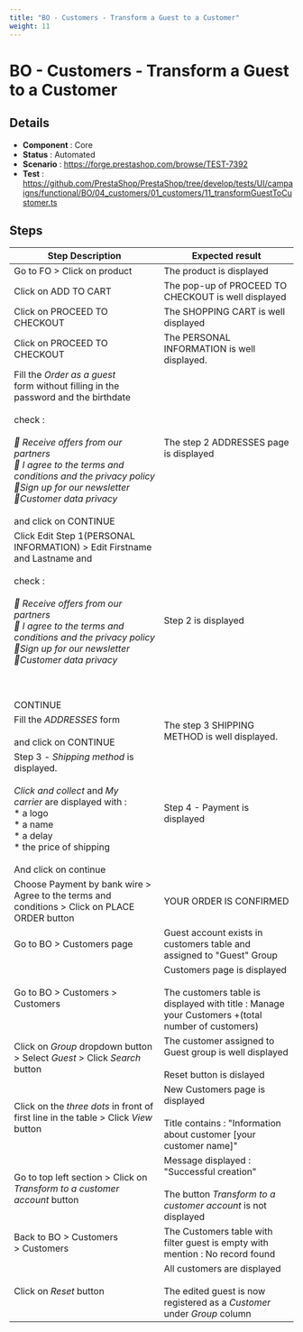 ```yaml
---
title: "BO - Customers - Transform a Guest to a Customer"
weight: 11
---
```


# BO - Customers - Transform a Guest to a Customer
## Details
* **Component** : Core
* **Status** : Automated
* **Scenario** : https://forge.prestashop.com/browse/TEST-7392
* **Test** : https://github.com/PrestaShop/PrestaShop/tree/develop/tests/UI/campaigns/functional/BO/04_customers/01_customers/11_transformGuestToCustomer.ts

## Steps
| Step Description | Expected result |
| ----- | ----- |
| Go to FO > Click on product | The product is displayed |
| Click on ADD TO CART | The pop-up of PROCEED TO CHECKOUT is well displayed |
| Click on PROCEED TO CHECKOUT | The SHOPPING CART is well displayed |
| Click on PROCEED TO CHECKOUT | The PERSONAL INFORMATION is well displayed. |
| Fill the *Order as a guest* form without filling in the password and the birthdate<br><br>check :<br><br>_ Receive offers from our partners_<br>_ I agree to the terms and conditions and the privacy policy_<br>_Sign up for our newsletter_<br>_Customer data privacy_<br><br>and click on CONTINUE | The step 2 ADDRESSES page is displayed |
| Click Edit Step 1(PERSONAL INFORMATION) > Edit Firstname and Lastname and<br><br>check :<br><br>_ Receive offers from our partners_<br>_ I agree to the terms and conditions and the privacy policy_<br>_Sign up for our newsletter_<br>_Customer data privacy_<br><br> <br><br>CONTINUE | Step 2 is displayed |
| Fill the *ADDRESSES* form<br><br>and click on CONTINUE | The step 3 SHIPPING METHOD is well displayed. |
| Step 3 - *Shipping method* is displayed.<br><br>_Click and collect_ and _My carrier_ are displayed with :<br> * a logo<br> * a name<br> * a delay<br> * the price of shipping<br><br>And click on continue | Step 4 - Payment is displayed |
| Choose Payment by bank wire > Agree to the terms and conditions > Click on PLACE ORDER button | YOUR ORDER IS CONFIRMED |
| Go to BO > Customers page | Guest account exists in customers table and assigned to "Guest" Group |
| Go to BO > Customers > Customers | Customers page is displayed<br><br>The customers table is displayed with title : Manage your Customers +(total number of customers) |
| Click on *Group* dropdown button > Select *Guest* > Click *Search* button | The customer assigned to Guest group is well displayed<br><br>Reset button is dislayed |
| Click on the *three dots* in front of first line in the table > Click *View* button | New Customers page is displayed<br><br>Title contains : "Information about customer [your customer name]" |
| Go to top left section > Click on *Transform to a customer account* button | Message displayed : "Successful creation"<br><br>The button *Transform to a customer account* is not displayed |
| Back to BO > Customers > Customers | The Customers table with filter guest is empty with mention : No record found |
| Click on *Reset* button | All customers are displayed<br><br>The edited guest is now registered as a *Customer* under *Group* column |
